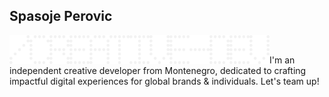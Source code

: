 ## Spasoje Perovic

<img align="left" alt="/" width="32px"  src="./letters/SLASH.png"/>

<img align="left" alt="C" width="32px"  src="./letters/C.png"/>

<img align="left" alt="R" width="32px"  src="./letters/R.png"/>

<img align="left" alt="E" width="32px"  src="./letters/E.png"/>

<img align="left" alt="A" width="32px"  src="./letters/A.png"/>

<img align="left" alt="T" width="32px"  src="./letters/T.png"/>

<img align="left" alt="I" width="32px"  src="./letters/I.png"/>

<img align="left" alt="V" width="32px"  src="./letters/V.png"/>

<img align="left" alt="E" width="32px"  src="./letters/E.png"/>

<img align="left" alt="-" width="32px" src="./letters/HYPHEN.png"/>

<img align="left" alt="D" width="32px"  src="./letters/D.png"/>

<img align="left" alt="E" width="32px"  src="./letters/E.png"/>

<img align="left" alt="V" width="32px"  src="./letters/V.png"/>

<br />

I'm an independent creative developer from Montenegro, dedicated to crafting impactful digital experiences for global brands & individuals. Let's team up!

